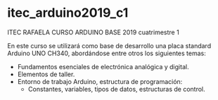 # itec_arduino2019_c1
ITEC RAFAELA CURSO ARDUINO BASE 2019 cuatrimestre 1

En este curso se utilizará como base de desarrollo una placa standard Arduino UNO CH340, abordándose entre otros los siguientes temas:

* Fundamentos esenciales de electrónica analógica y digital.
* Elementos de taller.
* Entorno de trabajo Arduino, estructura de programación:
  - Constantes, variables, tipos de datos, estructuras de control.
